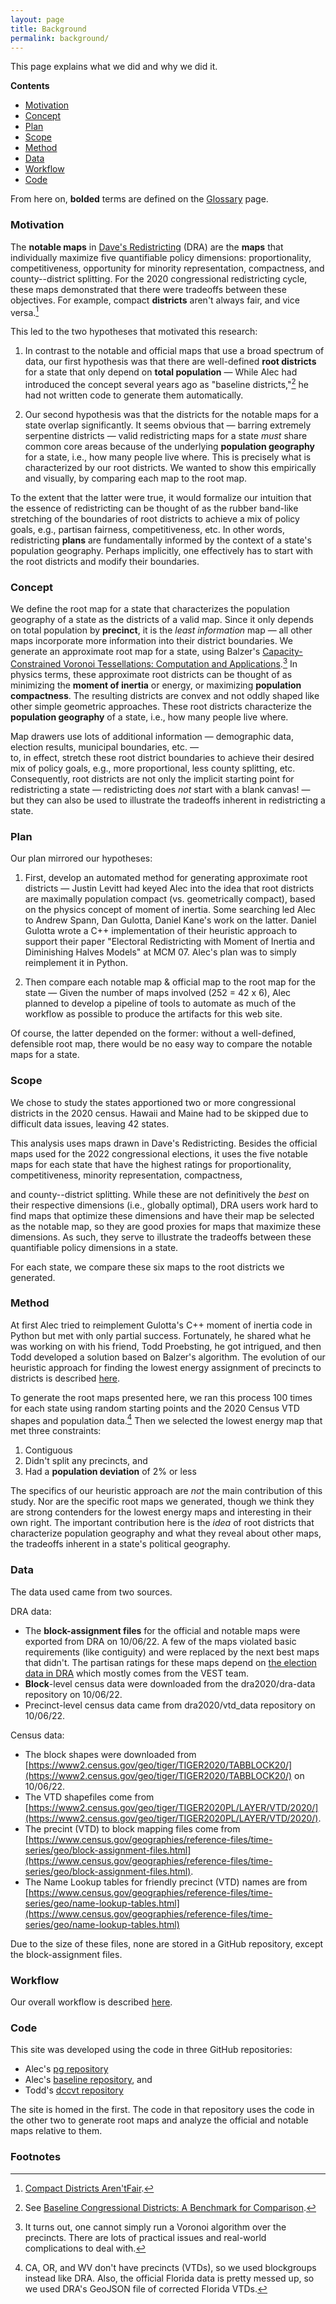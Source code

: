 ```yaml
---
layout: page
title: Background
permalink: background/
---
```


This page explains what we did and why we did it.

**Contents**

-   [Motivation](#motivation)
-   [Concept](#concept)
-   [Plan](#plan)
-   [Scope](#scope)
-   [Method](#method)
-   [Data](#data)
-   [Workflow](#workflow)
-   [Code](#code)

From here on, **bolded** terms are defined on the [Glossary](./_pages/glossary.markdown) page.

### Motivation

The **notable maps** in [Dave\'s Redistricting](https://davesredistricting.org/) (DRA) 
are the **maps** that individually maximize five quantifiable policy dimensions:
proportionality, competitiveness, opportunity for minority
representation, compactness, and county\--district splitting. For the
2020 congressional redistricting cycle, these maps demonstrated that
there were tradeoffs between these objectives. For example, compact
**districts** aren't always fair, and vice versa.[^1]

This led to the two hypotheses that motivated this research:

1.  In contrast to the notable and official maps that use a broad
    spectrum of data, our first hypothesis was that there are
    well-defined **root districts** for a state that only depend on
    **total population** &#8212; While Alec had introduced the concept
    several years ago as "baseline districts,"[^2] he had not
    written code to generate them automatically.

2.  Our second hypothesis was that the districts for the notable maps
    for a state overlap significantly. It seems obvious that &#8212;
    barring extremely serpentine districts &#8212; valid redistricting maps
    for a state *must* share common core areas because of the
    underlying **population geography** for a state, i.e., how many
    people live where. This is precisely what is characterized by our
    root districts. We wanted to show this empirically and visually,
    by comparing each map to the root map.

To the extent that the latter were true, it would formalize our
intuition that the essence of redistricting can be thought of as the
rubber band-like stretching of the boundaries of root districts to
achieve a mix of policy goals, e.g., partisan fairness, competitiveness,
etc. In other words, redistricting **plans** are fundamentally informed by
the context of a state\'s population geography. Perhaps implicitly, one
effectively has to start with the root districts and modify their
boundaries.

### Concept

We define the root map for a state that characterizes the population
geography of a state as the districts of a valid map. Since it only
depends on total population by **precinct**, it is the *least
information* map &#8212; all other maps incorporate more information into
their district boundaries. We generate an approximate root map for a state, using 
Balzer\'s [Capacity-Constrained Voronoi Tessellations: Computation and Applications](http://nbn-resolving.de/urn:nbn:de:bsz:352-opus-84645).[^3] 
In physics terms, these
approximate root districts can be thought of as minimizing the **moment
of inertia** or energy, or maximizing **population compactness**. The
resulting districts are convex and not oddly shaped like other simple
geometric approaches. These root districts characterize the **population
geography** of a state, i.e., how many people live where.

Map drawers use lots of additional information 
&#8212; demographic data, election results, municipal boundaries, etc. &#8212;  
to, in effect, stretch these root district boundaries 
to achieve their desired mix of policy goals, e.g., more
proportional, less county splitting, etc. Consequently, root districts
are not only the implicit starting point for redistricting a state &#8212;
redistricting does *not* start with a blank canvas! &#8212; but they can also
be used to illustrate the tradeoffs inherent in redistricting a state.

### Plan

Our plan mirrored our hypotheses:

1.  First, develop an automated method for generating approximate root
    districts &#8212; Justin Levitt had keyed Alec into the idea that root
    districts are maximally population compact (vs. geometrically
    compact), based on the physics concept of moment of inertia. Some
    searching led Alec to Andrew Spann, Dan Gulotta, Daniel Kane\'s
    work on the latter. Daniel Gulotta wrote a C++ implementation of
    their heuristic approach to support their paper \"Electoral
    Redistricting with Moment of Inertia and Diminishing Halves
    Models\" at MCM 07. Alec\'s plan was to simply reimplement it in
    Python.

2.  Then compare each notable map & official map to the root map for
    the state &#8212; Given the number of maps involved (252 = 42 x 6),
    Alec planned to develop a pipeline of tools to automate as much of
    the workflow as possible to produce the artifacts for this web
    site.

Of course, the latter depended on the former: without a well-defined,
defensible root map, there would be no easy way to compare the notable
maps for a state.

### Scope

We chose to study the states apportioned two or more congressional
districts in the 2020 census. Hawaii and Maine had to be skipped due to
difficult data issues, leaving 42 states.

This analysis uses maps drawn in Dave\'s Redistricting. Besides the
official maps used for the 2022 congressional elections, it uses the
five notable maps for each state that have the highest ratings for
proportionality, competitiveness, minority representation, compactness,

and county\--district splitting. While these are not definitively the
*best* on their respective dimensions (i.e., globally optimal), DRA
users work hard to find maps that optimize these dimensions and have
their map be selected as the notable map, so they are good proxies for
maps that maximize these dimensions. As such, they serve to illustrate
the tradeoffs between these quantifiable policy dimensions in a state.

For each state, we compare these six maps to the root districts we
generated.

### Method

At first Alec tried to reimplement Gulotta\'s C++ moment of inertia code
in Python but met with only partial success. Fortunately, he shared what
he was working on with his friend, Todd Proebsting, he got intrigued,
and then Todd developed a solution based on 
Balzer\'s algorithm. 
The evolution of our heuristic
approach for finding the lowest energy assignment of precincts to
districts is described [here](./method.markdown).

To generate the root maps presented here, we ran this process 100 times
for each state using random starting points and the 2020 Census VTD shapes and
population data.[^4] Then we selected the lowest energy map that met
three constraints:

1.  Contiguous
2.  Didn\'t split any precincts, and
3.  Had a **population deviation** of 2% or less

The specifics of our heuristic approach are *not* the main contribution
of this study. Nor are the specific root maps we generated, though we
think they are strong contenders for the lowest energy maps and
interesting in their own right. The important contribution here is the
*idea* of root districts that characterize population geography and what
they reveal about other maps, the tradeoffs inherent in a state\'s
political geography.

### Data

The data used came from two sources.

DRA data:

-   The **block-assignment files** for the official and notable maps were
    exported from DRA on 10/06/22. A few of the maps violated basic
    requirements (like contiguity) and were replaced by the next best
    maps that didn\'t. The partisan ratings for these maps depend on [the
    election data in DRA](https://davesredistricting.org/maps#aboutdata)
    which mostly comes from the VEST team.
-   **Block**-level census data were downloaded from
    the dra2020/dra-data repository on 10/06/22.
-   Precinct-level census data came from dra2020/vtd_data repository on 10/06/22.

Census data:

- The block shapes were downloaded from [https://www2.census.gov/geo/tiger/TIGER2020/TABBLOCK20/](https://www2.census.gov/geo/tiger/TIGER2020/TABBLOCK20/) on 10/06/22.
- The VTD shapefiles come from [https://www2.census.gov/geo/tiger/TIGER2020PL/LAYER/VTD/2020/](https://www2.census.gov/geo/tiger/TIGER2020PL/LAYER/VTD/2020/).
- The precint (VTD) to block mapping files come from [https://www.census.gov/geographies/reference-files/time-series/geo/block-assignment-files.html](https://www.census.gov/geographies/reference-files/time-series/geo/block-assignment-files.html).
- The Name Lookup tables for friendly precinct (VTD) names are from [https://www.census.gov/geographies/reference-files/time-series/geo/name-lookup-tables.html](https://www.census.gov/geographies/reference-files/time-series/geo/name-lookup-tables.html)

Due to the size of these files, none are stored in a GitHub repository,
except the block-assignment files.

### Workflow

Our overall workflow is described [here](./workflow.markdown).

### Code

This site was developed using the code in three GitHub repositories:

-   Alec\'s [pg repository](https://github.com/alecramsay/pg)
-   Alec\'s [baseline
    repository](https://github.com/alecramsay/baseline), and
-   Todd\'s [dccvt repository](https://github.com/proebsting/dccvt)

The site is homed in the first. The code in that repository uses the
code in the other two to generate root maps and analyze the official and
notable maps relative to them.

### Footnotes

[^1]: [Compact Districts Aren'tFair](https://medium.com/dra-2020/compact-districts-arent-fair-7c17c2ff5d7e).

[^2]: See [Baseline Congressional Districts: A Benchmark for Comparison](https://medium.com/redistricting-deep-dive/baseline-congressional-districts-a-benchmark-for-comparison-83b670608db3).

[^3]: It turns out, one cannot simply run a Voronoi algorithm over the precincts. There are lots of practical issues and real-world complications to deal with.

[^4]: CA, OR, and WV don\'t have precincts (VTDs), so we used blockgroups instead like DRA. Also, the official Florida data is pretty messed up, so we used DRA\'s GeoJSON file of corrected Florida VTDs.
